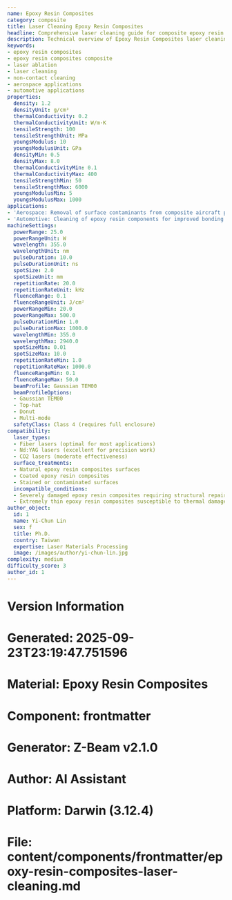 ```yaml
---
name: Epoxy Resin Composites
category: composite
title: Laser Cleaning Epoxy Resin Composites
headline: Comprehensive laser cleaning guide for composite epoxy resin composites
description: Technical overview of Epoxy Resin Composites laser cleaning applications and parameters
keywords:
- epoxy resin composites
- epoxy resin composites composite
- laser ablation
- laser cleaning
- non-contact cleaning
- aerospace applications
- automotive applications
properties:
  density: 1.2
  densityUnit: g/cm³
  thermalConductivity: 0.2
  thermalConductivityUnit: W/m·K
  tensileStrength: 100
  tensileStrengthUnit: MPa
  youngsModulus: 10
  youngsModulusUnit: GPa
  densityMin: 0.5
  densityMax: 8.0
  thermalConductivityMin: 0.1
  thermalConductivityMax: 400
  tensileStrengthMin: 50
  tensileStrengthMax: 6000
  youngsModulusMin: 5
  youngsModulusMax: 1000
applications:
- 'Aerospace: Removal of surface contaminants from composite aircraft parts'
- 'Automotive: Cleaning of epoxy resin components for improved bonding and painting'
machineSettings:
  powerRange: 25.0
  powerRangeUnit: W
  wavelength: 355.0
  wavelengthUnit: nm
  pulseDuration: 10.0
  pulseDurationUnit: ns
  spotSize: 2.0
  spotSizeUnit: mm
  repetitionRate: 20.0
  repetitionRateUnit: kHz
  fluenceRange: 0.1
  fluenceRangeUnit: J/cm²
  powerRangeMin: 20.0
  powerRangeMax: 500.0
  pulseDurationMin: 1.0
  pulseDurationMax: 1000.0
  wavelengthMin: 355.0
  wavelengthMax: 2940.0
  spotSizeMin: 0.01
  spotSizeMax: 10.0
  repetitionRateMin: 1.0
  repetitionRateMax: 1000.0
  fluenceRangeMin: 0.1
  fluenceRangeMax: 50.0
  beamProfile: Gaussian TEM00
  beamProfileOptions:
  - Gaussian TEM00
  - Top-hat
  - Donut
  - Multi-mode
  safetyClass: Class 4 (requires full enclosure)
compatibility:
  laser_types:
  - Fiber lasers (optimal for most applications)
  - Nd:YAG lasers (excellent for precision work)
  - CO2 lasers (moderate effectiveness)
  surface_treatments:
  - Natural epoxy resin composites surfaces
  - Coated epoxy resin composites
  - Stained or contaminated surfaces
  incompatible_conditions:
  - Severely damaged epoxy resin composites requiring structural repair
  - Extremely thin epoxy resin composites susceptible to thermal damage
author_object:
  id: 1
  name: Yi-Chun Lin
  sex: f
  title: Ph.D.
  country: Taiwan
  expertise: Laser Materials Processing
  image: /images/author/yi-chun-lin.jpg
complexity: medium
difficulty_score: 3
author_id: 1
---
```



# Version Information
# Generated: 2025-09-23T23:19:47.751596
# Material: Epoxy Resin Composites
# Component: frontmatter
# Generator: Z-Beam v2.1.0
# Author: AI Assistant
# Platform: Darwin (3.12.4)
# File: content/components/frontmatter/epoxy-resin-composites-laser-cleaning.md